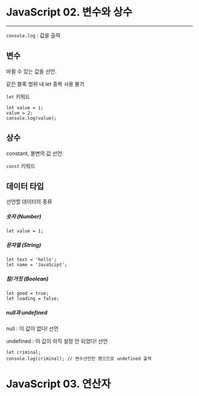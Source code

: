 
# JavaScript 02. 변수와 상수
---
`console.log` : 값을 출력
## 변수
바뀔 수 있는 값을 선언. 

같은 블록 범위 내 let 중복 사용 불가

`let` 키워드 
``` 
let value = 1;
value = 2;
console.log(value); 
```
## 상수
constant, 불변의 값 선언.

`const` 키워드

## 데이터 타입 

선언할 데이터의 종류 
##### 숫자 (Number)
` let value = 1; `
##### 문자열 (String)
```
let text = 'hello';
let name = 'JavaScipt';
```
##### 참/거짓 (Boolean)
```
let good = true;
let loading = false;
```
##### null과 undefined 
null : 이 값이 없다! 선언 

undefined : 이 값이 아직 설정 안 되었다! 선언 
```
let criminal;
console.log(criminal); // 변수선언만 했으므로 undefined 출력
```
# JavaScript 03. 연산자 

